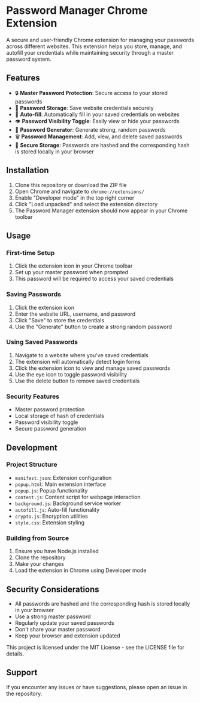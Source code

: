 # Password Manager Chrome Extension

A secure and user-friendly Chrome extension for managing your passwords across different websites. This extension helps you store, manage, and autofill your credentials while maintaining security through a master password system.

## Features

- 🔒 **Master Password Protection**: Secure access to your stored passwords
- 💾 **Password Storage**: Save website credentials securely
- 🔄 **Auto-fill**: Automatically fill in your saved credentials on websites
- 👁️ **Password Visibility Toggle**: Easily view or hide your passwords
- 🔑 **Password Generator**: Generate strong, random passwords
- 🗑️ **Password Management**: Add, view, and delete saved passwords
- 🔐 **Secure Storage**: Passwords are hashed and the corresponding hash is stored locally in your browser

## Installation

1. Clone this repository or download the ZIP file
2. Open Chrome and navigate to `chrome://extensions/`
3. Enable "Developer mode" in the top right corner
4. Click "Load unpacked" and select the extension directory
5. The Password Manager extension should now appear in your Chrome toolbar

## Usage

### First-time Setup
1. Click the extension icon in your Chrome toolbar
2. Set up your master password when prompted
3. This password will be required to access your saved credentials

### Saving Passwords
1. Click the extension icon
2. Enter the website URL, username, and password
3. Click "Save" to store the credentials
4. Use the "Generate" button to create a strong random password

### Using Saved Passwords
1. Navigate to a website where you've saved credentials
2. The extension will automatically detect login forms
3. Click the extension icon to view and manage saved passwords
4. Use the eye icon to toggle password visibility
5. Use the delete button to remove saved credentials

### Security Features
- Master password protection
- Local storage of hash of credentials
- Password visibility toggle
- Secure password generation

## Development

### Project Structure
- `manifest.json`: Extension configuration
- `popup.html`: Main extension interface
- `popup.js`: Popup functionality
- `content.js`: Content script for webpage interaction
- `background.js`: Background service worker
- `autofill.js`: Auto-fill functionality
- `crypto.js`: Encryption utilities
- `style.css`: Extension styling

### Building from Source
1. Ensure you have Node.js installed
2. Clone the repository
3. Make your changes
4. Load the extension in Chrome using Developer mode

## Security Considerations

- All passwords are hashed and the corresponding hash is stored locally in your browser
- Use a strong master password
- Regularly update your saved passwords
- Don't share your master password
- Keep your browser and extension updated



This project is licensed under the MIT License - see the LICENSE file for details.

## Support

If you encounter any issues or have suggestions, please open an issue in the repository.
